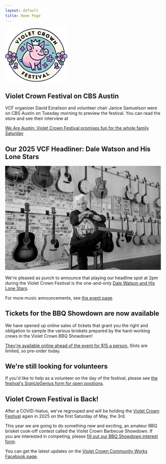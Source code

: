 ```yaml
---
layout: default
title: Home Page
---
```


<img src="img/VCCW_2025_Logo.png" class="img-responsive center-block" style="max-width: 40%">

## Violet Crown Festival on CBS Austin

VCF organizer David Ezrailson and volunteer chair Janice Samuelson
were on CBS Austin on Tuesday morning to preview the festival.
You can read the store and see their interview at

[We Are Austin: Violet Crown Festival promises fun for the whole family Saturday](https://cbsaustin.com/features/we-are-austin/violet-crown-festival-promises-fun-for-the-whole-family)

## Our 2025 VCF Headliner: Dale Watson and His Lone Stars

<img src="img/DaleWatson2025.jpg" class="img-responsive center-block">

We're pleased as punch to announce that playing our headline
spot at 2pm during the Violet Crown Festival is the one-and-only
[Dale Watson and His Lone Stars](https://dalewatson.com/).

For more music announcements, see [the event page](vcf_2025).

## Tickets for the BBQ Showdown are now available

We have opened up online sales of tickets that grant you the right and
obligation to sample the various briskets prepared by the hard-working
crews in the Violet Crown BBQ Showdown!

[They're available online ahead of the event for $15 a person.](https://square.link/u/VyvrDgfW)
Slots are limited, so pre-order today.

## We're still looking for volunteers

If you'd like to help as a volunteer on the day of the festival,
please see <a href="https://www.signupgenius.com/go/20F0A4AA5A829ABFA7-55767989-event">the festival's
SignUpGenius form for open positions</a>.

## Violet Crown Festival is Back!

After a COVID-hiatus, we've regrouped and will be holding the
[Violet Crown Festival](vcf_2025) again in 2025 on the first
Saturday of May, the 3rd.

This year we are going to do something new and exciting, an amateur BBQ brisket
cook-off contest called the Violet Crown Barbecue Showdown.  If you are
interested in competing, please [fill out our BBQ Showdown interest form](bbq).

You can get the latest updates on the
<a href="https://www.facebook.com/VioletCrownCommunityWorks">Violet Crown Community Works Facebook page</a>.

